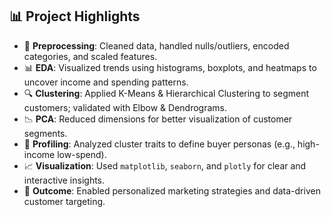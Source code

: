 ## 📊 Project Highlights

- 🧹 **Preprocessing**: Cleaned data, handled nulls/outliers, encoded categories, and scaled features.
- 📊 **EDA**: Visualized trends using histograms, boxplots, and heatmaps to uncover income and spending patterns.
- 🔍 **Clustering**: Applied K-Means & Hierarchical Clustering to segment customers; validated with Elbow & Dendrograms.
- 📉 **PCA**: Reduced dimensions for better visualization of customer segments.
- 🧠 **Profiling**: Analyzed cluster traits to define buyer personas (e.g., high-income low-spend).
- 📈 **Visualization**: Used `matplotlib`, `seaborn`, and `plotly` for clear and interactive insights.
- 🎯 **Outcome**: Enabled personalized marketing strategies and data-driven customer targeting.
